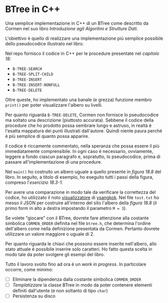 # BTree in C++
Una semplice implementazione in C++ di un BTree come descritto da Cormen nel suo libro _Introduzione agli Algoritmi e Strutture Dati_.

L'obiettivo è quello di realizzare una implementazione più semplice possibile dello pseudocodice illustrato nel libro.

Nel repo fornisco il codice in C++ per le procedure presentate nel _capitolo 18_:
* `B-TREE-SEARCH`
* `B-TREE-SPLIT-CHILD`
* `B-TREE-INSERT`
* `B-TREE-INSERT-NONFULL`
* `B-TREE-DELETE`

Oltre queste, ho implementato una banale (e grezza) funzione membro `print()` per poter visualizzare l'albero su livelli.

Per quanto riguarda `B-TREE-DELETE`, Cormen non fornisce lo pseudocodice ma soltato una descrizione (piuttosto accurata).
Sebbene il codice della procedure che ho prodotto possa sembrare lungo e astruso, in realtà è l'esatta mappatura dei punti illustrati dall'autore. Quindi niente paura perché è più semplice di quanto possa apparire.

Il codice è riccamente commentato, nella speranza che possa essere il più immediatamente comprensibile.
In ogni caso è necessario, ovviamente, leggere a fondo ciascun paragrafo e, sopratutto, lo pseudocodice, prima di passare all'implementazione di una procedure.

Nel `main()` ho costruito un albero uguale a quello presente in _figura 18.8_ del libro. In seguito, a titolo di esempio, ho eseguito tutti i passi della figura, compreso l'_esercizio 18.3-1_.

Per avere una comparazione in modo tale da verificare la correttezza del codice, ho utilizzato il noto [visualizzatore](https://ysangkok.github.io/js-clrs-btree/btree.html) di [ysangkok](https://github.com/ysangkok/js-clrs-btree). Nel file `test.txt` ho messo il JSON per costruire all'interno del sito l'albero della _figura 18.8_ (il primo form in alto a destra impostando il parametro `M = 3`).

Se volete "giocare" con il BTree, dovrete fare attenzione alla costante simbolica `CORMEN_ORDER` definita nel file `btree.h`, che determina l'ordine dell'albero come nella definizione presentata da Cormen. Pertanto dovrete utilizzare un valore maggiore o uguale di 2.

Per quanto riguarda le chiavi che possono essere inserite nell'albero, allo stato attuale è possibile inserire solo caratteri. Ho fatto questa scelta in modo tale da poter svolgere gli esempi del libro.

Tutto il lavoro svolto fino ad ora è un _work in progress_. In particolare occorre, come minimo:
- [ ] Eliminare la dipendenza dalla costante simbolica `CORMEN_ORDER`
- [ ] _Templatizzare_ la classe BTree in modo da poter contenere elementi definiti dall'utente (e non soltanto di tipo `char`)
- [ ] Persistenza su disco 